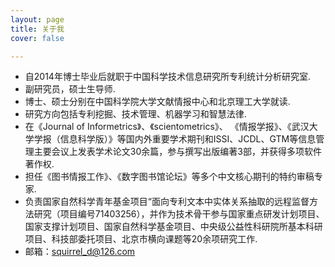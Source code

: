 ```yaml
---
layout: page
title: 关于我
cover: false

---
```

* 自2014年博士毕业后就职于中国科学技术信息研究所专利统计分析研究室.
* 副研究员，硕士生导师.
* 博士、硕士分别在中国科学院大学文献情报中心和北京理工大学就读.
* 研究方向包括专利挖掘、技术管理、机器学习和智慧法律.
* 在《Journal of Informetrics》、《scientometrics》、 《情报学报》、《武汉大学学报（信息科学版）》等国内外重要学术期刊和ISSI、JCDL、GTM等信息管理主要会议上发表学术论文30余篇，参与撰写出版编著3部，并获得多项软件著作权.
* 担任《图书情报工作》、《数字图书馆论坛》等多个中文核心期刊的特约审稿专家.
* 负责国家自然科学青年基金项目“面向专利文本中实体关系抽取的远程监督方法研究（项目编号71403256），并作为技术骨干参与国家重点研发计划项目、国家支撑计划项目、国家自然科学基金项目、中央级公益性科研院所基本科研项目、科技部委托项目、北京市横向课题等20余项研究工作.
* 邮箱：squirrel_d@126.com





 


